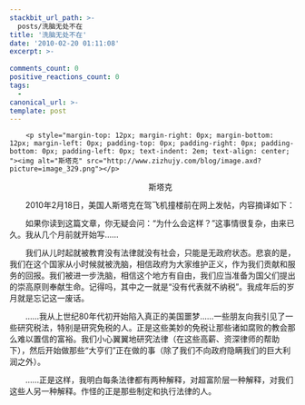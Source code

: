 ```yaml
---
stackbit_url_path: >-
  posts/洗脑无处不在
title: '洗脑无处不在'
date: '2010-02-20 01:11:08'
excerpt: >-
  
comments_count: 0
positive_reactions_count: 0
tags: 
  - 
canonical_url: >-
template: post
---
```


        <p style="margin-top: 12px; margin-right: 0px; margin-bottom: 12px; margin-left: 0px; padding-top: 0px; padding-right: 0px; padding-bottom: 0px; padding-left: 0px; text-indent: 2em; text-align: center; "><img alt="斯塔克" src="http://www.zizhujy.com/blog/image.axd?picture=image_329.png"></p>
<p style="margin-top: 12px; margin-right: 0px; margin-bottom: 12px; margin-left: 0px; padding-top: 0px; padding-right: 0px; padding-bottom: 0px; padding-left: 0px; text-indent: 2em; text-align: center; ">斯塔克</p>
<p style="margin-top: 12px; margin-right: 0px; margin-bottom: 12px; margin-left: 0px; padding-top: 0px; padding-right: 0px; padding-bottom: 0px; padding-left: 0px; text-indent: 2em; ">2010年2月18日，美国人斯塔克在驾飞机撞楼前在网上发帖，内容摘译如下：</p>
<p style="margin-top: 12px; margin-right: 0px; margin-bottom: 12px; margin-left: 0px; padding-top: 0px; padding-right: 0px; padding-bottom: 0px; padding-left: 0px; text-indent: 2em; ">如果你读到这篇文章，你无疑会问：“为什么会这样？”这事情很复杂，由来已久。我从几个月前就开始写……</p>
<p style="margin-top: 12px; margin-right: 0px; margin-bottom: 12px; margin-left: 0px; padding-top: 0px; padding-right: 0px; padding-bottom: 0px; padding-left: 0px; text-indent: 2em; ">我们从儿时起就被教育没有法律就没有社会，只能是无政府状态。悲哀的是，我们在这个国家从小时候就被洗脑，相信政府为大家维护正义，作为我们贡献和服务的回报。我们被进一步洗脑，相信这个地方有自由，我们应当准备为国父们提出的崇高原则奉献生命。记得吗，其中之一就是“没有代表就不纳税”。我成年后的岁月就是忘记这一废话。</p>
<p style="margin-top: 12px; margin-right: 0px; margin-bottom: 12px; margin-left: 0px; padding-top: 0px; padding-right: 0px; padding-bottom: 0px; padding-left: 0px; text-indent: 2em; ">……我从上世纪80年代初开始陷入真正的美国噩梦……一些朋友向我引见了一些研究税法，特别是研究免税的人。正是这些美妙的免税让那些诸如腐败的教会那么难以置信的富裕。我们小心翼翼地研究法律（在这些高薪、资深律师的帮助下），然后开始做那些“大亨们”正在做的事（除了我们不向政府隐瞒我们的巨大利润之外）。</p>
<p style="margin-top: 12px; margin-right: 0px; margin-bottom: 12px; margin-left: 0px; padding-top: 0px; padding-right: 0px; padding-bottom: 0px; padding-left: 0px; text-indent: 2em; ">……正是这样，我明白每条法律都有两种解释，对超富阶层一种解释，对我们这些人另一种解释。作怪的正是那些制定和执行法律的人。</p>
      